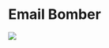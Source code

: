 # Email Bomber 

<img src="https://private-user-images.githubusercontent.com/175118235/359078857-3e2a72d1-1d15-45d7-ae5d-ef63d4afcbb1.png?jwt=eyJhbGciOiJIUzI1NiIsInR5cCI6IkpXVCJ9.eyJpc3MiOiJnaXRodWIuY29tIiwiYXVkIjoicmF3LmdpdGh1YnVzZXJjb250ZW50LmNvbSIsImtleSI6ImtleTUiLCJleHAiOjE3MjQwNjU2NjAsIm5iZiI6MTcyNDA2NTM2MCwicGF0aCI6Ii8xNzUxMTgyMzUvMzU5MDc4ODU3LTNlMmE3MmQxLTFkMTUtNDVkNy1hZTVkLWVmNjNkNGFmY2JiMS5wbmc_WC1BbXotQWxnb3JpdGhtPUFXUzQtSE1BQy1TSEEyNTYmWC1BbXotQ3JlZGVudGlhbD1BS0lBVkNPRFlMU0E1M1BRSzRaQSUyRjIwMjQwODE5JTJGdXMtZWFzdC0xJTJGczMlMkZhd3M0X3JlcXVlc3QmWC1BbXotRGF0ZT0yMDI0MDgxOVQxMTAyNDBaJlgtQW16LUV4cGlyZXM9MzAwJlgtQW16LVNpZ25hdHVyZT0yNTYwNTkxYmNlMjU5YzMwYjgzMTNhZDJjMDBkMTVjYzg2MDIxNjQwMDRiOWIyYWYzM2FhOTllNzgxZWZhOGU4JlgtQW16LVNpZ25lZEhlYWRlcnM9aG9zdCZhY3Rvcl9pZD0wJmtleV9pZD0wJnJlcG9faWQ9MCJ9.0_ACCVgEIEcK4WcBMh2eKEy8JyKeWyst_DVzvMtzct0"> 

